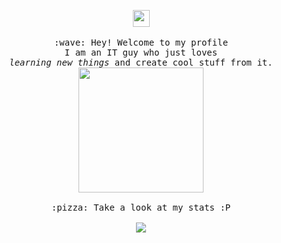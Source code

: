 <p align="center">
  <img src="https://user-images.githubusercontent.com/5679180/79618120-0daffb80-80be-11ea-819e-d2b0fa904d07.gif" width="27px">
  <br><br>
  <samp>
    :wave: Hey! Welcome to my profile
    <br>I am an IT guy who just loves
      <br><em>learning new things</em> and create cool stuff from it.
    <br>
    <img src="https://github.com/thedauke/thedauke/raw/master/giphy.gif" width="200px" height="200px" align="center">
    <br><br>:pizza: Take a look at my stats :P<br><br>
    <img align="center" src="https://github-readme-stats.vercel.app/api?username=thedauke&&show_icons=true&&theme=tokyonight" />
  </samp>
</p>

